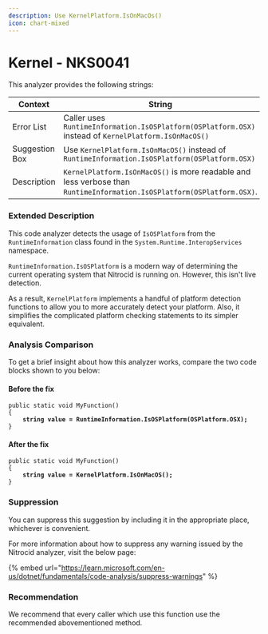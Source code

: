 ```yaml
---
description: Use KernelPlatform.IsOnMacOs()
icon: chart-mixed
---
```


# Kernel - NKS0041

This analyzer provides the following strings:

<table><thead><tr><th width="174">Context</th><th>String</th></tr></thead><tbody><tr><td>Error List</td><td>Caller uses <code>RuntimeInformation.IsOSPlatform(OSPlatform.OSX)</code> instead of <code>KernelPlatform.IsOnMacOS()</code></td></tr><tr><td>Suggestion Box</td><td>Use <code>KernelPlatform.IsOnMacOS()</code> instead of <code>RuntimeInformation.IsOSPlatform(OSPlatform.OSX)</code></td></tr><tr><td>Description</td><td><code>KernelPlatform.IsOnMacOS()</code> is more readable and less verbose than <code>RuntimeInformation.IsOSPlatform(OSPlatform.OSX)</code>.</td></tr></tbody></table>

### Extended Description

This code analyzer detects the usage of `IsOSPlatform` from the `RuntimeInformation` class found in the `System.Runtime.InteropServices` namespace.

`RuntimeInformation.IsOSPlatform` is a modern way of determining the current operating system that Nitrocid is running on. However, this isn't live detection.

As a result, `KernelPlatform` implements a handful of platform detection functions to allow you to more accurately detect your platform. Also, it simplifies the complicated platform checking statements to its simpler equivalent.

### Analysis Comparison

To get a brief insight about how this analyzer works, compare the two code blocks shown to you below:

#### Before the fix

<pre class="language-csharp" data-title="Somewhere in your mod code..." data-line-numbers><code class="lang-csharp">public static void MyFunction()
{
<strong>    string value = RuntimeInformation.IsOSPlatform(OSPlatform.OSX);
</strong>}
</code></pre>

#### After the fix

<pre class="language-csharp" data-title="Somewhere in your mod code..." data-line-numbers><code class="lang-csharp">public static void MyFunction()
{
<strong>    string value = KernelPlatform.IsOnMacOS();
</strong>}
</code></pre>

### Suppression

You can suppress this suggestion by including it in the appropriate place, whichever is convenient.

For more information about how to suppress any warning issued by the Nitrocid analyzer, visit the below page:

{% embed url="https://learn.microsoft.com/en-us/dotnet/fundamentals/code-analysis/suppress-warnings" %}

### Recommendation

We recommend that every caller which use this function use the recommended abovementioned method.
